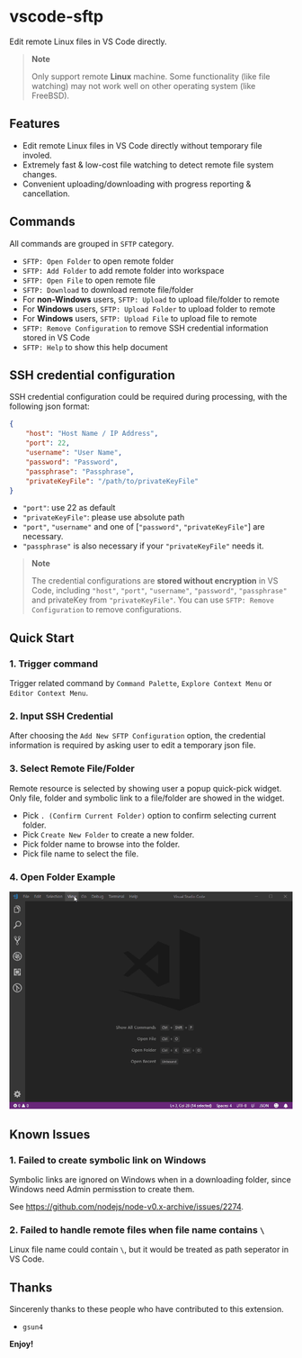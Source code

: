 # vscode-sftp

Edit remote Linux files in VS Code directly.

> **Note**
>
> Only support remote **Linux** machine. Some functionality (like file watching) may not work well on other operating system (like FreeBSD).

## Features

* Edit remote Linux files in VS Code directly without temporary file involed.
* Extremely fast & low-cost file watching to detect remote file system changes.
* Convenient uploading/downloading with progress reporting & cancellation.

## Commands

All commands are grouped in `SFTP` category.

* `SFTP: Open Folder` to open remote folder
* `SFTP: Add Folder` to add remote folder into workspace
* `SFTP: Open File` to open remote file
* `SFTP: Download` to download remote file/folder
* For **non-Windows** users, `SFTP: Upload` to upload file/folder to remote
* For **Windows** users, `SFTP: Upload Folder` to upload folder to remote
* For **Windows** users, `SFTP: Upload File` to upload file to remote
* `SFTP: Remove Configuration` to remove SSH credential information stored in VS Code
* `SFTP: Help` to show this help document

## SSH credential configuration

SSH credential configuration could be required during processing, with the following json format:

```json
{
    "host": "Host Name / IP Address",
    "port": 22,
    "username": "User Name",
    "password": "Password",
    "passphrase": "Passphrase",
    "privateKeyFile": "/path/to/privateKeyFile"
}
```

* `"port"`: use 22 as default
* `"privateKeyFile"`: please use absolute path
* `"port"`, `"username"` and one of [`"password"`, `"privateKeyFile"`] are necessary.
* `"passphrase"` is also necessary if your `"privateKeyFile"` needs it.

> **Note**
>
> The credential configurations are **stored without encryption** in VS Code, including `"host"`, `"port"`, `"username"`, `"password"`, `"passphrase"` and privateKey from `"privateKeyFile"`. You can use `SFTP: Remove Configuration` to remove configurations.

## Quick Start

### 1. Trigger command

Trigger related command by `Command Palette`, `Explore Context Menu` or `Editor Context Menu`.

### 2. Input SSH Credential

After choosing the `Add New SFTP Configuration` option, the credential information is required by asking user to edit a temporary json file.

### 3. Select Remote File/Folder

Remote resource is selected by showing user a popup quick-pick widget. Only file, folder and symbolic link to a file/folder are showed in the widget.

* Pick `. (Confirm Current Folder)` option to confirm selecting current folder.
* Pick `Create New Folder` to create a new folder.
* Pick folder name to browse into the folder.
* Pick file name to select the file.

### 4. Open Folder Example

![Open Folder][1]

## Known Issues

### 1. Failed to create symbolic link on Windows

Symbolic links are ignored on Windows when in a downloading folder, since Windows need Admin permisstion to create them.

See https://github.com/nodejs/node-v0.x-archive/issues/2274.

### 2. Failed to handle remote files when file name contains `\`

Linux file name could contain `\`, but it would be treated as path seperator in VS Code.

## Thanks

Sincerenly thanks to these people who have contributed to this extension.

* `gsun4`

**Enjoy!**

[1]: https://raw.githubusercontent.com/suntobright/vscode-sftp/master/media/OpenFolder.gif
